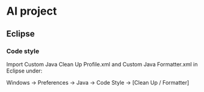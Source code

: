 # AI project #

## Eclipse ##

### Code style ###

Import Custom Java Clean Up Profile.xml and Custom Java Formatter.xml in Eclipse under:

Windows -> Preferences -> Java -> Code Style -> [Clean Up / Formatter]


